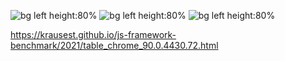 ![bg left height:80%](resources/benchmark1.png)
![bg left height:80%](resources/benchmark2.png)
![bg left height:80%](resources/benchmark3.png)

https://krausest.github.io/js-framework-benchmark/2021/table_chrome_90.0.4430.72.html
